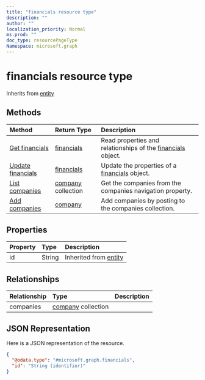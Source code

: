 ```yaml
---
title: "financials resource type"
description: ""
author: ""
localization_priority: Normal
ms.prod: ""
doc_type: resourcePageType
Namespace: microsoft.graph
---
```



# financials resource type




Inherits from [entity](../resources/entity.md)

## Methods
|Method|Return Type|Description|
|:---|:---|:---|
|[Get financials](../api/financials-get.md)|[financials](../resources/financials.md)|Read properties and relationships of the [financials](../resources/financials.md) object.|
|[Update financials](../api/financials-update.md)|[financials](../resources/financials.md)|Update the properties of a [financials](../resources/financials.md) object.|
|[List companies](../api/financials-list-companies.md)|[company](../resources/company.md) collection|Get the companies from the companies navigation property.|
|[Add companies](../api/financials-post-companies.md)|[company](../resources/company.md)|Add companies by posting to the companies collection.|

## Properties
|Property|Type|Description|
|:---|:---|:---|
|id|String| Inherited from [entity](../resources/entity.md)|

## Relationships
|Relationship|Type|Description|
|:---|:---|:---|
|companies|[company](../resources/company.md) collection||

## JSON Representation
Here is a JSON representation of the resource.
<!-- {
  "blockType": "resource",
  "keyProperty": "id",
  "@odata.type": "microsoft.graph.financials",
  "baseType": "microsoft.graph.entity",
  "openType": false
}
-->
``` json
{
  "@odata.type": "#microsoft.graph.financials",
  "id": "String (identifier)"
}
```

